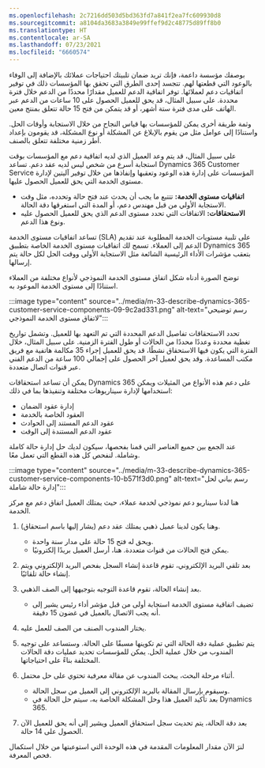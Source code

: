 ```yaml
---
ms.openlocfilehash: 2c7216dd503d5bd363fd7a841f2ea7fc609930d8
ms.sourcegitcommit: a8104da3683a3849e99ffef9d2c48775d89ff8b0
ms.translationtype: HT
ms.contentlocale: ar-SA
ms.lasthandoff: 07/23/2021
ms.locfileid: "6660574"
---
```

بوصفك مؤسسة داعمة، فإنك تريد ضمان تلبيتك احتياجات عملائك بالإضافة إلى الوفاء بالوعود التي قطعتها لهم. تتجسد إحدى الطرق التي تحقق بها المؤسسات ذلك في توفير اتفاقيات دعم لعملائها. توفر اتفاقية الدعم للعميل مقدارًا محددًا من الدعم خلال فترة محددة. على سبيل المثال، قد يحق للعميل الحصول على 10 ساعات من الدعم عبر الهاتف على مدى فترة ستة أشهر، أو قد يتمكن من فتح 15 حالة تتعلق بمنتج معين.

وثمة طريقة أخرى يمكن للمؤسسات بها قياس النجاح من خلال الاستجابة وأوقات الحل. واستنادًا إلى عوامل مثل من يقوم بالإبلاغ عن المشكلة أو نوع المشكلة، قد يقومون بإعداد أطر زمنية مختلفة تتعلق بالصنف.

على سبيل المثال، قد يتم وعد العميل الذي لديه اتفاقية دعم مع المؤسسات بوقت استجابة أسرع من شخص ليس لديه عقد دعم. تساعد Dynamics 365 Customer Service المؤسسات على إدارة هذه الوعود وتعقبها وإنفاذها من خلال توفير آليتين لإدارة مستوى الخدمة التي يحق للعميل الحصول عليها.

 -  **اتفاقيات مستوى الخدمة:** تتتبع ما يجب أن يحدث عند فتح حالة وتحدده، مثل وقت الاستجابة الأولي من قبل مهندس دعم، أو المدة التي استغرقها دقة الحالة.
 -  **الاستحقاقات:** الاتفاقات التي تحدد مستوى الدعم الذي يحق للعميل الحصول عليه ونوع هذا الدعم.

تساعد اتفاقيات مستوى الخدمة (SLA) على تلبية مستويات الخدمة المطلوبة عند تقديم الدعم إلى العملاء. تسمح لك اتفاقيات مستوى الخدمة الخاصة بتطبيق Dynamics 365 بتعقب مؤشرات الأداء الرئيسية الشائعة مثل الاستجابة الأولى ووقت الحل لكل حالة يتم إرسالها.

توضح الصورة أدناه شكل اتفاق مستوى الخدمة النموذجي لأنواع مختلفة من العملاء استنادًا إلى مستوى الخدمة الموعود به.

:::image type="content" source="../media/m-33-describe-dynamics-365-customer-service-components-09-9c2ad331.png" alt-text="رسم توضيحي لاتفاق مستوى الخدمة النموذجي":::


تحدد الاستحقاقات تفاصيل الدعم المحددة التي تم التعهد بها للعميل. وتشمل تواريخ تغطية محددة وعددًا محددًا من الحالات أو طول الفترة الزمنية. على سبيل المثال، خلال الفترة التي يكون فيها الاستحقاق نشطًا، قد يحق للعميل إجراء 35 مكالمة هاتفية مع فريق مكتب المساعدة. وقد يحق لعميل آخر الحصول على إجمالي 100 ساعة من الدعم الفني عبر قنوات اتصال متعددة.

يمكن أن تساعد استحقاقات Dynamics 365 على دعم هذه الأنواع من المثيلات ويمكن استخدامها لإدارة سيناريوهات مختلفة وتنفيذها بما في ذلك:

 -  إدارة عقود الضمان
 -  العقود الخاصة بالخدمة
 -  عقود الدعم المستند إلى الحوادث
 -  عقود الدعم المستندة إلى الوقت

عند الجمع بين جميع العناصر التي قمنا بفحصها، سيكون لديك حل إدارة حالة كاملة وشاملة. لنفحص كل هذه القطع التي تعمل معًا.

:::image type="content" source="../media/m-33-describe-dynamics-365-customer-service-components-10-b571f3d0.png" alt-text="رسم بياني لحل إدارة حالة شاملة":::


هنا لدنا سيناريو دعم نموذجي لخدمة عملاء، حيث يمتلك العميل اتفاق دعم مع مركز الخدمة.

1.  وهنا يكون لدينا عميل ذهبي يمتلك عقد دعم (يشار إليها باسم استحقاق).
    
     -  ويحق له فتح 15 حالة على مدار سنة واحدة.
     -  يمكن فتح الحالات من قنوات متعددة. هنا، أرسل العميل بريدًا إلكترونيًا.
2.  بعد تلقي البريد الإلكتروني، تقوم قاعدة إنشاء السجل بفحص البريد الإلكتروني ويتم إنشاء حالة تلقائيًا.
3.  بعد إنشاء الحالة، تقوم قاعدة التوجيه بتوجيهها إلى الصف الذهبي.
    
     -  تضيف اتفاقية مستوى الخدمة استجابة أولى من قبل مؤشر أداء رئيس يشير إلى أنه يجب الاتصال بالعميل في غضون 15 دقيقة.
4.  يختار المندوب الصنف من الصف للعمل عليه.
5.  يتم تطبيق عملية دقة الحالة التي تم تكوينها مسبقًا على الحالة. وستساعد على توجيه المندوب من خلال عملية الحل. يمكن للمؤسسات تحديد عمليات دقة الحالات المختلفة بناءً على احتياجاتها.
6.  أثناء مرحلة البحث، يبحث المندوب عن مقالة معرفية تحتوي على حل محتمل.
    
     -  وسيقوم بإرسال المقالة بالبريد الإلكتروني إلى العميل من سجل الحالة.
     -  بعد تأكيد العميل هذا وحل المشكلة الخاصة به، سيتم حل الحالة في Dynamics 365.
7.  بعد دقة الحالة، يتم تحديث سجل استحقاق العميل ويشير إلى أنه يحق للعميل الآن الحصول على 14 حالة.

لنرَ الآن مقدار المعلومات المقدمة في هذه الوحدة التي استوعبتها من خلال استكمال فحص المعرفة.
